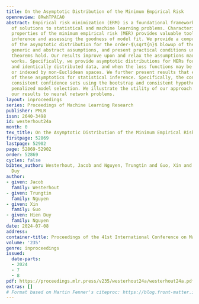 ```yaml
---
title: On the Asymptotic Distribution of the Minimum Empirical Risk
openreview: 8RwhTPACAO
abstract: Empirical risk minimization (ERM) is a foundational framework for the estimation
  of solutions to statistical and machine learning problems. Characterizing the distributional
  properties of the minimum empirical risk (MER) provides valuable tools for conducting
  inference and assessing the goodness of model fit. We provide a comprehensive account
  of the asymptotic distribution for the order-$\sqrt{n}$ blowup of the MER under
  generic and abstract assumptions, and present practical conditions under which our
  theorems hold. Our results improve upon and relax the assumptions made in previous
  works. Specifically, we provide asymptotic distributions for MERs for non-independent
  and identically distributed data, and when the loss functions may be discontinuous
  or indexed by non-Euclidean spaces. We further present results that enable the application
  of these asymptotics for statistical inference. Specifically, the construction of
  consistent confidence sets using the bootstrap and consistent hypothesis tests using
  penalized model selection. We illustrate the utility of our approach by applying
  our results to neural network problems.
layout: inproceedings
series: Proceedings of Machine Learning Research
publisher: PMLR
issn: 2640-3498
id: westerhout24a
month: 0
tex_title: On the Asymptotic Distribution of the Minimum Empirical Risk
firstpage: 52869
lastpage: 52902
page: 52869-52902
order: 52869
cycles: false
bibtex_author: Westerhout, Jacob and Nguyen, Trungtin and Guo, Xin and Nguyen, Hien
  Duy
author:
- given: Jacob
  family: Westerhout
- given: Trungtin
  family: Nguyen
- given: Xin
  family: Guo
- given: Hien Duy
  family: Nguyen
date: 2024-07-08
address:
container-title: Proceedings of the 41st International Conference on Machine Learning
volume: '235'
genre: inproceedings
issued:
  date-parts:
  - 2024
  - 7
  - 8
pdf: https://proceedings.mlr.press/v235/westerhout24a/westerhout24a.pdf
extras: []
# Format based on Martin Fenner's citeproc: https://blog.front-matter.io/posts/citeproc-yaml-for-bibliographies/
---
```

